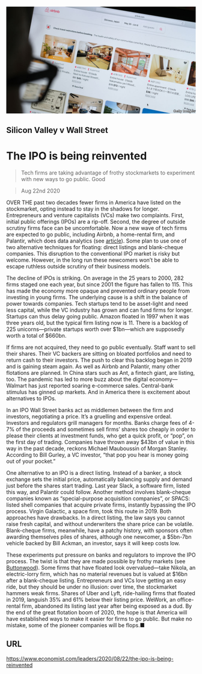 ![](./images/20200822_LDP502.jpg)

## Silicon Valley v Wall Street

# The IPO is being reinvented

> Tech firms are taking advantage of frothy stockmarkets to experiment with new ways to go public. Good

> Aug 22nd 2020

OVER THE past two decades fewer firms in America have listed on the stockmarket, opting instead to stay in the shadows for longer. Entrepreneurs and venture capitalists (VCs) make two complaints. First, initial public offerings (IPOs) are a rip-off. Second, the degree of outside scrutiny firms face can be uncomfortable. Now a new wave of tech firms are expected to go public, including Airbnb, a home-rental firm, and Palantir, which does data analytics (see [article](https://www.economist.com//node/21791050)). Some plan to use one of two alternative techniques for floating: direct listings and blank-cheque companies. This disruption to the conventional IPO market is risky but welcome. However, in the long run these newcomers won’t be able to escape ruthless outside scrutiny of their business models.

The decline of IPOs is striking. On average in the 25 years to 2000, 282 firms staged one each year, but since 2001 the figure has fallen to 115. This has made the economy more opaque and prevented ordinary people from investing in young firms. The underlying cause is a shift in the balance of power towards companies. Tech startups tend to be asset-light and need less capital, while the VC industry has grown and can fund firms for longer. Startups can thus delay going public. Amazon floated in 1997 when it was three years old, but the typical firm listing now is 11. There is a backlog of 225 unicorns—private startups worth over $1bn—which are supposedly worth a total of $660bn.

If firms are not acquired, they need to go public eventually. Staff want to sell their shares. Their VC backers are sitting on bloated portfolios and need to return cash to their investors. The push to clear this backlog began in 2019 and is gaining steam again. As well as Airbnb and Palantir, many other flotations are planned. In China stars such as Ant, a fintech giant, are listing, too. The pandemic has led to more buzz about the digital economy—Walmart has just reported soaring e-commerce sales. Central-bank stimulus has ginned up markets. And in America there is excitement about alternatives to IPOs.

In an IPO Wall Street banks act as middlemen between the firm and investors, negotiating a price. It’s a gruelling and expensive ordeal. Investors and regulators grill managers for months. Banks charge fees of 4-7% of the proceeds and sometimes sell firms’ shares too cheaply in order to please their clients at investment funds, who get a quick profit, or “pop”, on the first day of trading. Companies have thrown away $43bn of value in this way in the past decade, reckons Michael Mauboussin of Morgan Stanley. According to Bill Gurley, a VC investor, “that pop you hear is money going out of your pocket.”

One alternative to an IPO is a direct listing. Instead of a banker, a stock exchange sets the initial price, automatically balancing supply and demand just before the shares start trading. Last year Slack, a software firm, listed this way, and Palantir could follow. Another method involves blank-cheque companies known as “special-purpose acquisition companies”, or SPACS: listed shell companies that acquire private firms, instantly bypassing the IPO process. Virgin Galactic, a space firm, took this route in 2019. Both approaches have drawbacks. In a direct listing, the law says you cannot raise fresh capital, and without underwriters the share price can be volatile. Blank-cheque firms, meanwhile, have a patchy history, with sponsors often awarding themselves piles of shares, although one newcomer, a $5bn-7bn vehicle backed by Bill Ackman, an investor, says it will keep costs low.

These experiments put pressure on banks and regulators to improve the IPO process. The twist is that they are made possible by frothy markets (see [Buttonwood](https://www.economist.com//finance-and-economics/2020/08/19/bubble-hunting-has-become-more-art-than-science)). Some firms that have floated look overvalued—take Nikola, an electric-lorry firm, which has no material revenues but is valued at $16bn after a blank-cheque listing. Entrepreneurs and VCs love getting an easy ride, but they should be under no illusion: over time, the stockmarket hammers weak firms. Shares of Uber and Lyft, ride-hailing firms that floated in 2019, languish 35% and 61% below their listing price. WeWork, an office-rental firm, abandoned its listing last year after being exposed as a dud. By the end of the great flotation boom of 2020, the hope is that America will have established ways to make it easier for firms to go public. But make no mistake, some of the pioneer companies will be flops.■

## URL

https://www.economist.com/leaders/2020/08/22/the-ipo-is-being-reinvented
